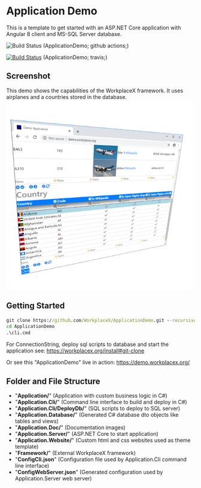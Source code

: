 # Application Demo
This is a template to get started with an ASP.NET Core application with Angular 8 client and MS-SQL Server database.

![Build Status](https://github.com/WorkplaceX/ApplicationDemo/workflows/CI/badge.svg) (ApplicationDemo; github actions;)

[![Build Status](https://travis-ci.org/WorkplaceX/ApplicationDemo.svg?branch=master)](https://travis-ci.org/WorkplaceX/ApplicationDemo) (ApplicationDemo; travis;)

## Screenshot
This demo shows the capabilities of the WorkplaceX framework. It uses airplanes and a countries stored in the database.
![Screenshot](Application.Doc/Screenshot.png)

## Getting Started
```cmd
git clone https://github.com/WorkplaceX/ApplicationDemo.git --recursive
cd ApplicationDemo
.\cli.cmd
```

For ConnectionString, deploy sql scripts to database and start the application see: https://workplacex.org/install#git-clone

Or see this "ApplicationDemo" live in action: https://demo.workplacex.org/

## Folder and File Structure
* "**Application/**" (Application with custom business logic in C#)
* "**Application.Cli/**" (Command line interface to build and deploy in C#)
* "**Application.Cli/DeployDb/**" (SQL scripts to deploy to SQL server)
* "**Application.Database/**" (Generated C# database dto objects like tables and views)
* "**Application.Doc/**" (Documentation images)
* "**Application.Server/**" (ASP.NET Core to start application)
* "**Application.Website/**" (Custom html and css websites used as theme template)
* "**Framework/**" (External WorkplaceX framework)
* "**ConfigCli.json**" (Configuration file used by Application.Cli command line interface)
* "**ConfigWebServer.json**" (Generated configuration used by Application.Server web server)
